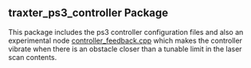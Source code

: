 ## traxter_ps3_controller Package

This package includes the ps3 controller configuration files and also an experimental node [controller_feedback.cpp](src/controller_feedback.cpp) which makes the controller vibrate when there is an obstacle closer than a tunable limit in the laser scan contents.